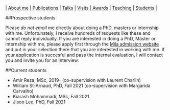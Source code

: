 | [About me](aboutme.md) | [Publications](publications.md) | [Talks](talks.md) | [Visits](visits.md) | [Awards](awards.md) | [Teaching](teaching.md) | [Students](student.md) | 


##Prospective students

Please *do not email* me directly about doing a PhD, masters or internship with me. Unfortunately, I receive hundreds of requests like these and cannot reply individually. If you are interested in doing a PhD, Master or internship with me, please apply first through the [Mila admission website](https://mila.quebec/en/cours/supervision/) and put in your selection there that you are interested in working with me. If your application is succesful and pass the internal evaluation, I will contact you and invite you for an interview.




##Current students

- Amir Reza, MSc, 2019- (co-supervision with Laurent Charlin)
- William St-Arnaud, PhD, Fall 2021 (co-supervision with Margarida Carvalho)
- Kiarash Mohammadi, MSc, Fall 2021
- Jisoo Lee, PhD, Fall 2021
